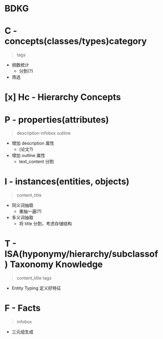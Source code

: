 # BDKG

# C - concepts(classes/types)category
> tags
* 频数统计
    - 分割(?)
* 筛选


# [x] Hc - Hierarchy Concepts

# P - properties(attributes)
> description
> infobox
> outline
* 增加 description 属性
    - (论文?)
* 增加 outline 属性
    - text_content 分割


# I - instances(entities, objects)
> content_title
* 同义词抽取
    - 重抽一遍(?)
* 多义词抽取
    - 将 title 分割，考虑存储结构    


# T - ISA(hyponymy/hierarchy/subclassof) Taxonomy Knowledge
> content_title
> tags
* Entity Typing 定义好特征


# F - Facts
> infobox
* 三元组生成

